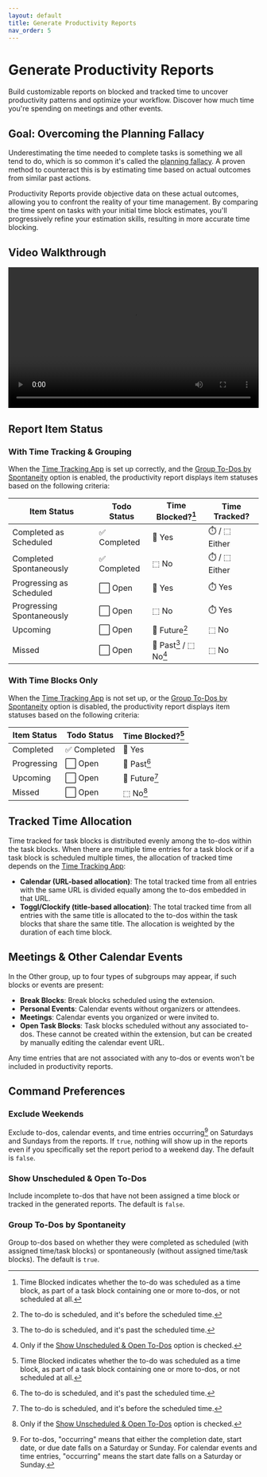 ```yaml
---
layout: default
title: Generate Productivity Reports
nav_order: 5
---
```


# Generate Productivity Reports

Build customizable reports on blocked and tracked time to uncover productivity patterns and optimize your workflow. Discover how much time you're spending on meetings and other events.

## Goal: Overcoming the Planning Fallacy

Underestimating the time needed to complete tasks is something we all tend to do, which is so common it's called the [planning fallacy](https://en.wikipedia.org/wiki/Planning_fallacy). A proven method to counteract this is by estimating time based on actual outcomes from similar past actions.

Productivity Reports provide objective data on these actual outcomes, allowing you to confront the reality of your time management. By comparing the time spent on tasks with your initial time block estimates, you'll progressively refine your estimation skills, resulting in more accurate time blocking.

## Video Walkthrough

<div style="position: relative; padding-bottom: 56.25%; height: 0; overflow: hidden;">
  <video style="position: absolute; top: 0; left: 0; width: 100%; height: 100%;" src="/assets/generate-productivity-reports.mp4" title="Show Menu Bar Timer video walk-through" controls>
    Your browser does not support the video tag.
  </video>
</div>

## Report Item Status

### With Time Tracking & Grouping

When the [Time Tracking App](extension-settings#time-tracking-app) is set up correctly, and the [Group To-Dos by Spontaneity](#group-to-dos-by-spontaneity) option is enabled, the productivity report displays item statuses based on the following criteria:

| Item Status               | Todo Status  | Time Blocked?[^1]      | Time Tracked? |
| ------------------------- | ------------ | ---------------------- | ------------- |
| Completed as Scheduled    | ✅ Completed | 📅 Yes                 | ⏱️ / ⬚ Either |
| Completed Spontaneously   | ✅ Completed | ⬚ No                   | ⏱️ / ⬚ Either |
| Progressing as Scheduled  | ⬜️ Open     | 📅 Yes                 | ⏱️ Yes        |
| Progressing Spontaneously | ⬜️ Open     | ⬚ No                   | ⏱️ Yes        |
| Upcoming                  | ⬜️ Open     | 📅 Future[^2]          | ⬚ No          |
| Missed                    | ⬜️ Open     | 📅 Past[^3] / ⬚ No[^4] | ⬚ No          |

[^1]: Time Blocked indicates whether the to-do was scheduled as a time block, as part of a task block containing one or more to-dos, or not scheduled at all.
[^2]: The to-do is scheduled, and it's before the scheduled time.
[^3]: The to-do is scheduled, and it's past the scheduled time.
[^4]: Only if the [Show Unscheduled & Open To-Dos](#show-unscheduled--open-to-dos) option is checked.

### With Time Blocks Only

When the [Time Tracking App](extension-settings#time-tracking-app) is not set up, or the [Group To-Dos by Spontaneity](#group-to-dos-by-spontaneity) option is disabled, the productivity report displays item statuses based on the following criteria:

| Item Status | Todo Status  | Time Blocked?[^1] |
| ----------- | ------------ | ----------------- |
| Completed   | ✅ Completed | 📅 Yes            |
| Progressing | ⬜️ Open     | 📅 Past[^3]       |
| Upcoming    | ⬜️ Open     | 📅 Future[^2]     |
| Missed      | ⬜️ Open     | ⬚ No[^4]          |

## Tracked Time Allocation

Time tracked for task blocks is distributed evenly among the to-dos within the task blocks. When there are multiple time entries for a task block or if a task block is scheduled multiple times, the allocation of tracked time depends on the [Time Tracking App](extension-settings#time-tracking-app):

- **Calendar (URL-based allocation)**: The total tracked time from all entries with the same URL is divided equally among the to-dos embedded in that URL.
- **Toggl/Clockify (title-based allocation)**: The total tracked time from all entries with the same title is allocated to the to-dos within the task blocks that share the same title. The allocation is weighted by the duration of each time block.

## Meetings & Other Calendar Events

In the Other group, up to four types of subgroups may appear, if such blocks or events are present:

- **Break Blocks**: Break blocks scheduled using the extension.
- **Personal Events**: Calendar events without organizers or attendees.
- **Meetings**: Calendar events you organized or were invited to.
- **Open Task Blocks**: Task blocks scheduled without any associated to-dos. These cannot be created within the extension, but can be created by manually editing the calendar event URL.

Any time entries that are not associated with any to-dos or events won't be included in productivity reports.

## Command Preferences

### Exclude Weekends

Exclude to-dos, calendar events, and time entries occurring[^5] on Saturdays and Sundays from the reports. If `true`, nothing will show up in the reports even if you specifically set the report period to a weekend day. The default is `false`.

### Show Unscheduled & Open To-Dos

Include incomplete to-dos that have not been assigned a time block or tracked in the generated reports. The default is `false`.

### Group To-Dos by Spontaneity

Group to-dos based on whether they were completed as scheduled (with assigned time/task blocks) or spontaneously (without assigned time/task blocks). The default is `true`.

[^5]: For to-dos, "occurring" means that either the completion date, start date, or due date falls on a Saturday or Sunday. For calendar events and time entries, "occurring" means the start date falls on a Saturday or Sunday.
